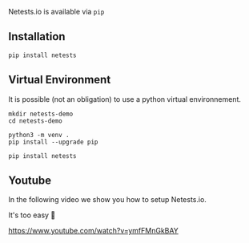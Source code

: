 Netests.io is available via `pip`

## Installation

```shell
pip install netests
```



## Virtual Environment

It is possible (not an obligation) to use a python virtual environnement.

```shell
mkdir netests-demo
cd netests-demo

python3 -m venv .
pip install --upgrade pip

pip install netests
```



## Youtube

In the following video we show you how to setup Netests.io.

It's too easy :thinking:

https://www.youtube.com/watch?v=ymfFMnGkBAY

